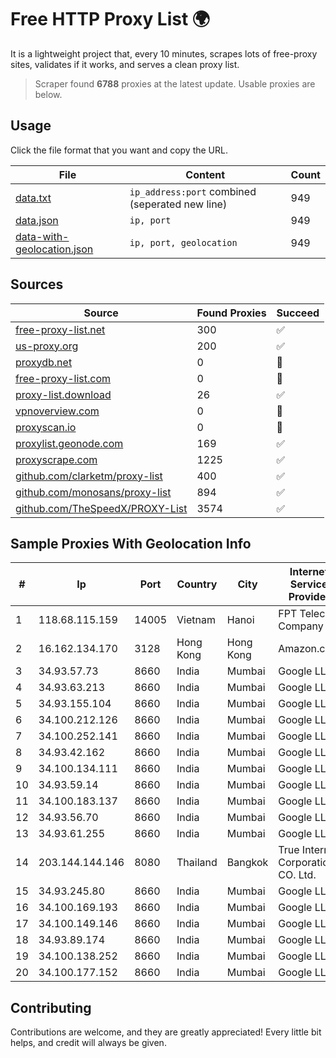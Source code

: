 
# Free HTTP Proxy List 🌍

It is a lightweight project that, every 10 minutes, scrapes lots of free-proxy sites, validates if it works, and serves a clean proxy list.


> Scraper found **6788** proxies at the latest update. Usable proxies are below.

## Usage

Click the file format that you want and copy the URL.


|File|Content|Count|
|----|-------|-----|
|[data.txt](https://raw.githubusercontent.com/themiralay/Proxy-List-World/master/data.txt)|`ip_address:port` combined (seperated new line)|949|
|[data.json](https://raw.githubusercontent.com/themiralay/Proxy-List-World/master/data.json)|`ip, port`|949|
|[data-with-geolocation.json](https://raw.githubusercontent.com/themiralay/Proxy-List-World/master/data-with-geolocation.json)|`ip, port, geolocation`|949|

## Sources

|Source|Found Proxies|Succeed|
|------|-------------|-------|
|[free-proxy-list.net](https://free-proxy-list.net)|300|✅|
|[us-proxy.org](https://www.us-proxy.org)|200|✅|
|[proxydb.net](http://proxydb.net)|0|🚫|
|[free-proxy-list.com](https://free-proxy-list.com/?page=&port=&type%5B%5D=http&type%5B%5D=https&up_time=0&search=Search)|0|🚫|
|[proxy-list.download](https://www.proxy-list.download/HTTP)|26|✅|
|[vpnoverview.com](https://vpnoverview.com/privacy/anonymous-browsing/free-proxy-servers)|0|🚫|
|[proxyscan.io](https://www.proxyscan.io)|0|🚫|
|[proxylist.geonode.com](https://proxylist.geonode.com/api/proxy-list?limit=300&page=1&sort_by=lastChecked&sort_type=desc&protocols=http,https)|169|✅|
|[proxyscrape.com](https://api.proxyscrape.com/v2/?request=displayproxies&protocol=http&timeout=10000&country=all&ssl=all&anonymity=all)|1225|✅|
|[github.com/clarketm/proxy-list](https://raw.githubusercontent.com/clarketm/proxy-list/master/proxy-list-raw.txt)|400|✅|
|[github.com/monosans/proxy-list](https://raw.githubusercontent.com/monosans/proxy-list/main/proxies/http.txt)|894|✅|
|[github.com/TheSpeedX/PROXY-List](https://raw.githubusercontent.com/TheSpeedX/PROXY-List/master/http.txt)|3574|✅|


## Sample Proxies With Geolocation Info

|#|Ip|Port|Country|City|Internet Service Provider|
|-|--|----|-------|----|-------------------------|
|1|118.68.115.159|14005|Vietnam|Hanoi|FPT Telecom Company|
|2|16.162.134.170|3128|Hong Kong|Hong Kong|Amazon.com|
|3|34.93.57.73|8660|India|Mumbai|Google LLC|
|4|34.93.63.213|8660|India|Mumbai|Google LLC|
|5|34.93.155.104|8660|India|Mumbai|Google LLC|
|6|34.100.212.126|8660|India|Mumbai|Google LLC|
|7|34.100.252.141|8660|India|Mumbai|Google LLC|
|8|34.93.42.162|8660|India|Mumbai|Google LLC|
|9|34.100.134.111|8660|India|Mumbai|Google LLC|
|10|34.93.59.14|8660|India|Mumbai|Google LLC|
|11|34.100.183.137|8660|India|Mumbai|Google LLC|
|12|34.93.56.70|8660|India|Mumbai|Google LLC|
|13|34.93.61.255|8660|India|Mumbai|Google LLC|
|14|203.144.144.146|8080|Thailand|Bangkok|True Internet Corporation CO. Ltd.|
|15|34.93.245.80|8660|India|Mumbai|Google LLC|
|16|34.100.169.193|8660|India|Mumbai|Google LLC|
|17|34.100.149.146|8660|India|Mumbai|Google LLC|
|18|34.93.89.174|8660|India|Mumbai|Google LLC|
|19|34.100.138.252|8660|India|Mumbai|Google LLC|
|20|34.100.177.152|8660|India|Mumbai|Google LLC|



## Contributing

Contributions are welcome, and they are greatly appreciated! Every
little bit helps, and credit will always be given.


